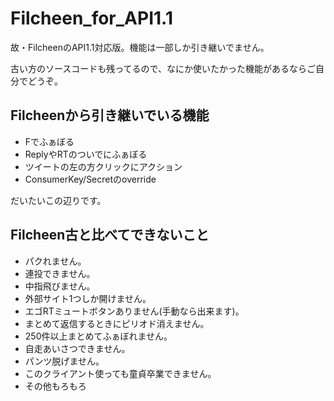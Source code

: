 Filcheen_for_API1.1
===================

故・FilcheenのAPI1.1対応版。機能は一部しか引き継いでません。

古い方のソースコードも残ってるので、なにか使いたかった機能があるならご自分でどうぞ。


## Filcheenから引き継いでいる機能
- Fでふぁぼる
- ReplyやRTのついでにふぁぼる
- ツイートの左の方クリックにアクション
- ConsumerKey/Secretのoverride

だいたいこの辺りです。

## Filcheen古と比べてできないこと
- パクれません。
- 連投できません。
- 中指飛びません。
- 外部サイト1つしか開けません。
- エゴRTミュートボタンありません(手動なら出来ます)。
- まとめて返信するときにピリオド消えません。
- 250件以上まとめてふぁぼれません。
- 自走あいさつできません。
- パンツ脱げません。
- このクライアント使っても童貞卒業できません。
- その他もろもろ
